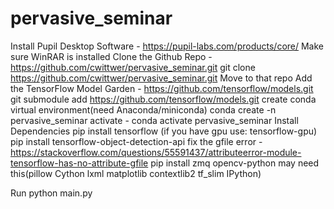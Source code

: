 # pervasive_seminar

Install Pupil Desktop Software - https://pupil-labs.com/products/core/
  Make sure WinRAR is installed
Clone the Github Repo - https://github.com/cwittwer/pervasive_seminar.git
	git clone https://github.com/cwittwer/pervasive_seminar.git
Move to that repo
Add the TensorFlow Model Garden - https://github.com/tensorflow/models.git
	git submodule add https://github.com/tensorflow/models.git 
create conda virtual environment(need Anaconda/miniconda)
	conda create -n pervasive_seminar
activate - conda activate pervasive_seminar
Install Dependencies 
	pip install tensorflow
		(if you have gpu use: tensorflow-gpu)
	pip install tensorflow-object-detection-api
		fix the gfile error - https://stackoverflow.com/questions/55591437/attributeerror-module-tensorflow-has-no-attribute-gfile
	pip install zmq opencv-python 
		may need this(pillow Cython lxml matplotlib contextlib2 tf_slim IPython)
 
 Run python main.py
